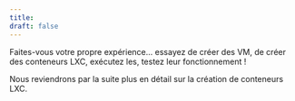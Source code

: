 ```yaml
---
title: 
draft: false
---
```

Faites-vous votre propre expérience... essayez de créer des VM, de créer des conteneurs LXC, exécutez les, testez leur fonctionnement !

Nous reviendrons par la suite plus en détail sur la création de conteneurs LXC.
